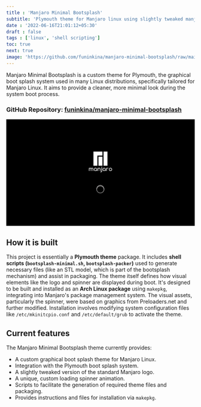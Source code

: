 ```yaml
---
title : 'Manjaro Minimal Bootsplash'
subtitle: 'Plymouth theme for Manjaro linux using slightly tweaked manjaro logo and a custom spinner.'
date : '2022-06-16T21:01:12+05:30'
draft : false
tags : ['linux', 'shell scripting']
toc: true
next: true
image: 'https://github.com/funinkina/manjaro-minimal-bootsplash/raw/main/preview.gif'
---
```


Manjaro Minimal Bootsplash is a custom theme for Plymouth, the graphical boot splash system used in many Linux distributions, specifically tailored for Manjaro Linux. It aims to provide a cleaner, more minimal look during the system boot process.

### GitHub Repository: [funinkina/manjaro-minimal-bootsplash](https://github.com/funinkina/manjaro-minimal-bootsplash)

![Screenshot](https://github.com/funinkina/manjaro-minimal-bootsplash/raw/main/preview.gif)

## How it is built
This project is essentially a **Plymouth theme** package. It includes **shell scripts (`bootsplash-minimal.sh`, `bootsplash-packer`)** used to generate necessary files (like an STL model, which is part of the bootsplash mechanism) and assist in packaging. The theme itself defines how visual elements like the logo and spinner are displayed during boot. It's designed to be built and installed as an **Arch Linux package** using `makepkg`, integrating into Manjaro's package management system. The visual assets, particularly the spinner, were based on graphics from Preloaders.net and further modified. Installation involves modifying system configuration files like `/etc/mkinitcpio.conf` and `/etc/default/grub` to activate the theme.

## Current features
The Manjaro Minimal Bootsplash theme currently provides:
*   A custom graphical boot splash theme for Manjaro Linux.
*   Integration with the Plymouth boot splash system.
*   A slightly tweaked version of the standard Manjaro logo.
*   A unique, custom loading spinner animation.
*   Scripts to facilitate the generation of required theme files and packaging.
*   Provides instructions and files for installation via `makepkg`.
